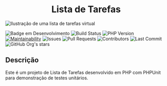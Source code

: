 <h1 align="center"> Lista de Tarefas </h1>

![Ilustração de uma lista de tarefas virtual](https://github.com/user-attachments/assets/a0bbd332-e737-4972-826e-3501a945325d)

![Badge em Desenvolvimento](http://img.shields.io/static/v1?label=status&message=em%20desenvolvimento&color=GREEN&style=flat)
![Build Status](https://img.shields.io/github/actions/workflow/status/deborahcarrijo/GC-Trabalho-2/main.yaml?style=flat)
![PHP Version](https://img.shields.io/badge/php-%3E%3D%207.4-8892BF.svg?style=flat)
[![Maintainability](https://api.codeclimate.com/v1/badges/deb9e9634be2791707ce/maintainability)](https://codeclimate.com/github/deborahcarrijo/GC-Trabalho-2/maintainability)
![Issues](https://img.shields.io/github/issues/deborahcarrijo/GC-Trabalho-2?style=flat)
![Pull Requests](https://img.shields.io/github/issues-pr/deborahcarrijo/GC-Trabalho-2?style=flat)
![Contributors](https://img.shields.io/github/contributors/deborahcarrijo/GC-Trabalho-2?style=flat)
![Last Commit](https://img.shields.io/github/last-commit/deborahcarrijo/GC-Trabalho-2?style=flat)
![GitHub Org's stars](https://img.shields.io/github/stars/deborahcarrijo?style=flat)


## Descrição

Este é um projeto de Lista de Tarefas desenvolvido em PHP com PHPUnit para demonstração de testes unitários.

